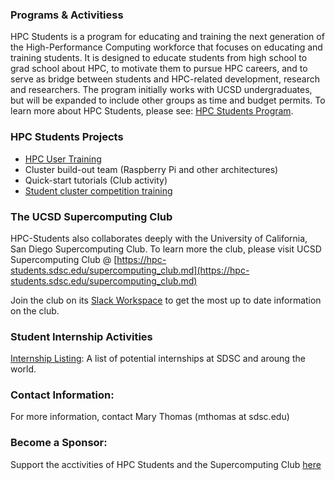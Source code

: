 ### Programs & Activitiess 

HPC Students is a program for educating and training the next generation of the High-Performance Computing workforce that focuses on educating and training students. It is designed to educate students from high school to grad school about HPC, to motivate them to pursue HPC careers, and to serve as bridge between students and HPC-related development, research and researchers. The program initially works with UCSD undergraduates, but will be expanded to include other groups as time and budget permits.  To learn more about HPC Students, please see: [HPC Students Program](https://www.sdsc.edu/education_and_training/hpc_students.html).


### HPC Students Projects
* [HPC User Training](https://hpc-students.sdsc.edu/hpc-training.html) 
* Cluster build-out team (Raspberry Pi and other architectures)
* Quick-start tutorials (Club activity)
* [Student cluster competition training](https://hpc-students.sdsc.edu/scc.html)

### The UCSD Supercomputing Club

HPC-Students also collaborates deeply with the University of California, San Diego Supercomputing Club. To learn more the club, please visit UCSD Supercomputing Club @ 
[https://hpc-students.sdsc.edu/supercomputing_club.md](https://hpc-students.sdsc.edu/supercomputing_club.md)
<br>

Join the club on its [Slack Workspace](https://hpcstudentsatsdsc.slack.com) to get the most up to date information on the club.

### Student Internship Activities
[Internship Listing](internship_listing.html): A list of potential internships at SDSC and aroung the world.

### Contact Information:

For more information, contact Mary Thomas (mthomas at sdsc.edu) 

### Become a Sponsor:
Support the acctivities of HPC Students and the Supercomputing Club [here](https://espi.ucsd.edu/make-a-gift?id=e4cddf78-4e99-462b-93ac-ffbea5886c5a)
